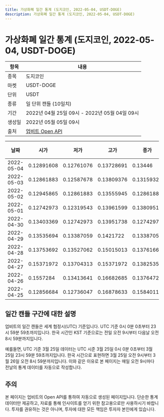 ```yaml
---
title: 가상화폐 일간 통계 (도지코인, 2022-05-04, USDT-DOGE)
description: 가상화폐 일간 통계 (도지코인, 2022-05-04, USDT-DOGE)
---
```



가상화폐 일간 통계 (도지코인, 2022-05-04, USDT-DOGE)
===

|항목|내용|
|--|--|
|종목|도지코인|
|마켓|USDT-DOGE|
|단위|USDT|
|종류|일 단위 캔들 (10일치)|
|기간|2022년 04월 25일 09시 - 2022년 05월 04일 09시|
|생성일|2022년 05월 05일 09시|
|출처|[업비트 Open API](https://docs.upbit.com)|


|날짜|시가|저가|고가|종가|비고|
|--|--|--|--|--|--|
|2022-05-04|0.12891608|0.12761076|0.13728691|0.13446|    |
|2022-05-03|0.12861883|0.12587678|0.13809376|0.1315932|    |
|2022-05-02|0.12945865|0.12861883|0.13555945|0.12861883|    |
|2022-05-01|0.12742973|0.12319543|0.13961599|0.13809514|    |
|2022-04-30|0.13403369|0.12742973|0.13951738|0.12742973|    |
|2022-04-29|0.13535694|0.13387059|0.1421722|0.13387059|    |
|2022-04-28|0.13753692|0.13527062|0.15015013|0.13761665|    |
|2022-04-27|0.15371972|0.13704313|0.15371972|0.1382535|    |
|2022-04-26|0.1557284|0.13413641|0.16682685|0.1376472|    |
|2022-04-25|0.12856684|0.12736047|0.16878633|0.15840117|    |


일간 캔들 구간에 대한 설명
---


업비트의 일간 캔들은 세계 협정시(UTC) 기준입니다. 
UTC 기준 0시 0분 0초부터 23시 59분 59초까지입니다. 
한국 시간인 KST 기준으로는 전일 오전 9시부터 다음날 오전 8시 59분까지입니다. 


예를들면, UTC 기준 3월 25일 데이터는 UTC 시준 3월 25일 0시 0분 0초부터 3월 25일 23시 59분 59초까지입니다. 
한국 시간으로 표현하면 3월 25일 오전 9시부터 3월 26일 오전 8시 59분까지입니다. 
이와 같은 이유로 본 페이지는 매일 오전 9시마다 전날의 통계 데이터를 자동으로 작성합니다. 


주의
---


본 페이지는 업비트의 Open API를 통하여 자동으로 생성된 페이지입니다. 
단순한 통계 데이터만 제공하고, 자료를 통해 인사이트를 얻기 위한 참고용으로만 사용하시기 바랍니다. 
투자를 권유하는 것은 아니며, 투자에 대한 모든 책임은 투자자 본인에게 있습니다. 
